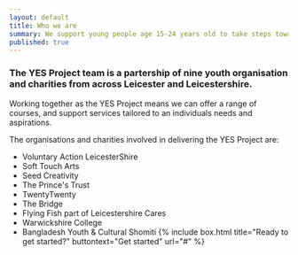 ```yaml
---
layout: default
title: Who we are
summary: We support young people age 15-24 years old to take steps towards employment
published: true
---
```


### The YES Project team is a partership of nine youth organisation and charities from across Leicester and Leicestershire. 

Working together as the YES Project means we can offer a range of courses, and support services tailored to an individuals needs and aspirations.

The organisations and charities involved in delivering the YES Project are:

- Voluntary Action LeicesterShire
- Soft Touch Arts
- Seed Creativity
- The Prince's Trust
- TwentyTwenty
- The Bridge
- Flying Fish part of Leicestershire Cares
- Warwickshire College
- Bangladesh Youth & Cultural Shomiti
{% include box.html title="Ready to get started?" buttontext="Get started" url="#" %}
